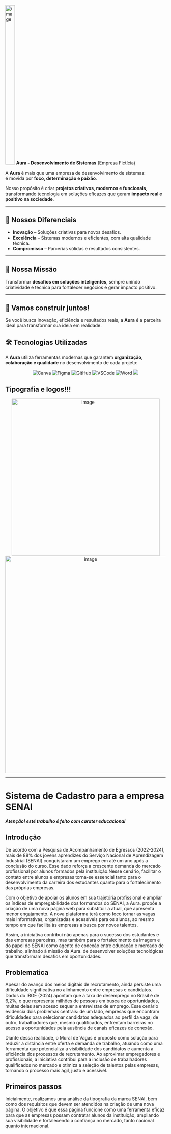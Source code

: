 

<img width="30" height="500" alt="image" src="https://github.com/user-attachments/assets/a4a82d61-e23e-4147-a0e3-4aa9ee1b115f" /> **Aura - Desenvolvimento de Sistemas** (Empresa Fictícia)


A **Aura** é mais que uma empresa de desenvolvimento de sistemas:  
é movida por **foco, determinação e paixão**.  

Nosso propósito é criar **projetos criativos, modernos e funcionais**, transformando tecnologia em soluções eficazes que geram **impacto real e positivo na sociedade**.

---

## 🚀 Nossos Diferenciais

- **Inovação** – Soluções criativas para novos desafios.  
- **Excelência** – Sistemas modernos e eficientes, com alta qualidade técnica.  
- **Compromisso** – Parcerias sólidas e resultados consistentes.  

---

## 🎯 Nossa Missão
Transformar **desafios em soluções inteligentes**, sempre unindo criatividade e técnica para fortalecer negócios e gerar impacto positivo.

---

## 🤝 Vamos construir juntos!
Se você busca inovação, eficiência e resultados reais, a **Aura** é a parceira ideal para transformar sua ideia em realidade.

## 🛠️ Tecnologias Utilizadas

A **Aura** utiliza ferramentas modernas que garantem **organização, colaboração e qualidade** no desenvolvimento de cada projeto:
<p align="center">
  <img src="https://img.shields.io/badge/Canva-%2300C4CC.svg?style=for-the-badge&logo=Canva&logoColor=white" alt="Canva"/>
  <img src="https://img.shields.io/badge/Figma-F24E1E?style=for-the-badge&logo=figma&logoColor=white" alt="Figma"/>
  <img src="https://img.shields.io/badge/GitHub-181717?style=for-the-badge&logo=github&logoColor=white" alt="GitHub"/>
  <img src="https://img.shields.io/badge/VSCode-0078d7.svg?style=for-the-badge&logo=visual-studio-code&logoColor=white" alt="VSCode"/>
  <img src="https://img.shields.io/badge/Microsoft_Word-2B579A?style=for-the-badge&logo=microsoft-word&logoColor=white" alt="Word"/>
  <img src="https://img.shields.io/badge/laravel-%23FF2D20.svg?style=for-the-badge&logo=laravel&logoColor=white"/>

</p>

## Tipografia e logos!!!
<p align="center">
<img width="465" height="492" alt="image" src="https://github.com/user-attachments/assets/dd3c9066-9be5-4fb7-bdf9-c333fc3c3964" />
<img width="520" height="681" alt="image" src="https://github.com/user-attachments/assets/36281415-0d73-4508-bae2-ae529e159613" />
</p>


<hr>

# Sistema de Cadastro para a empresa SENAI<br>
##### Atenção! esté trabalho é feito com carater educacional

## Introdução
De acordo com a Pesquisa de Acompanhamento de Egressos (2022-2024), mais de 88% dos jovens aprendizes do Serviço Nacional de Aprendizagem Industrial (SENAI) conquistaram um emprego em até um ano após a conclusão do curso. Esse dado reforça a crescente demanda do mercado profissional por alunos formados pela instituição.Nesse cenário, facilitar o contato entre alunos e empresas torna-se essencial tanto para o desenvolvimento da carreira dos estudantes quanto para o fortalecimento das próprias empresas.

Com o objetivo de apoiar os alunos em sua trajetória profissional e ampliar os índices de empregabilidade dos formandos do SENAI, a Aura. propõe a criação de uma nova página web para substituir a atual, que apresenta menor engajamento. A nova plataforma terá como foco tornar as vagas mais informativas, organizadas e acessíveis para os alunos, ao mesmo tempo em que facilita às empresas a busca por novos talentos.

Assim, a iniciativa contribui não apenas para o sucesso dos estudantes e das empresas parceiras, mas também para o fortalecimento da imagem e do papel do SENAI como agente de conexão entre educação e mercado de trabalho, alinhado à missão da Aura. de desenvolver soluções tecnológicas que transformam desafios em oportunidades.

## Problematica
Apesar do avanço dos meios digitais de recrutamento, ainda persiste uma dificuldade significativa no alinhamento entre empresas e candidatos. Dados do IBGE (2024) apontam que a taxa de desemprego no Brasil é de 6,2%, o que representa milhões de pessoas em busca de oportunidades, muitas delas sem acesso sequer a entrevistas de emprego. Esse cenário evidencia dois problemas centrais: de um lado, empresas que encontram dificuldades para selecionar candidatos adequados ao perfil da vaga; de outro, trabalhadores que, mesmo qualificados, enfrentam barreiras no acesso a oportunidades pela ausência de canais eficazes de conexão.

Diante dessa realidade, o Mural de Vagas é proposto como solução para reduzir a distância entre oferta e demanda de trabalho, atuando como uma ferramenta que potencializa a visibilidade dos candidatos e aumenta a eficiência dos processos de recrutamento. Ao aproximar empregadores e profissionais, a iniciativa contribui para a inclusão de trabalhadores qualificados no mercado e otimiza a seleção de talentos pelas empresas, tornando o processo mais ágil, justo e acessível.

## Primeiros passos
Inicialmente, realizamos uma análise da tipografia da marca SENAI, bem como dos requisitos que devem ser atendidos na criação de uma nova página. O objetivo é que essa página funcione como uma ferramenta eficaz para que as empresas possam contratar alunos da instituição, ampliando sua visibilidade e fortalecendo a confiança no mercado, tanto nacional quanto internacional.










